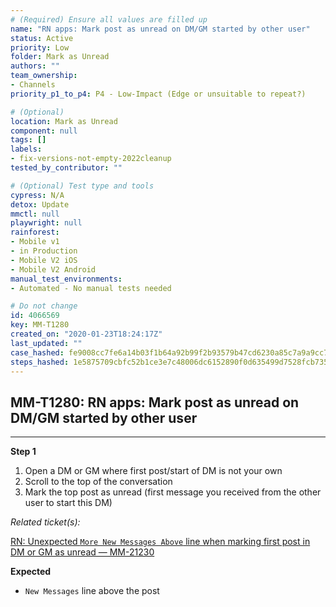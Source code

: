 ```yaml
---
# (Required) Ensure all values are filled up
name: "RN apps: Mark post as unread on DM/GM started by other user"
status: Active
priority: Low
folder: Mark as Unread
authors: ""
team_ownership: 
- Channels
priority_p1_to_p4: P4 - Low-Impact (Edge or unsuitable to repeat?)

# (Optional)
location: Mark as Unread
component: null
tags: []
labels: 
- fix-versions-not-empty-2022cleanup
tested_by_contributor: ""

# (Optional) Test type and tools
cypress: N/A
detox: Update
mmctl: null
playwright: null
rainforest: 
- Mobile v1
- in Production
- Mobile V2 iOS
- Mobile V2 Android
manual_test_environments: 
- Automated - No manual tests needed

# Do not change
id: 4066569
key: MM-T1280
created_on: "2020-01-23T18:24:17Z"
last_updated: ""
case_hashed: fe9008cc7fe6a14b03f1b64a92b99f2b93579b47cd6230a85c7a9a9cc73820c4c5a4f423eab30833ef180eb513b193d2
steps_hashed: 1e5875709cbfc52b1ce3e7c48006dc6152890f0d635499d7528fcb73524cb3c07002b81e9156ce488ac8843a45d81f5c
---
```


<!-- (Auto-generated) Based on frontmatter's "key" and "name" -->

## MM-T1280: RN apps: Mark post as unread on DM/GM started by other user

---

**Step 1**

1. Open a DM or GM where first post/start of DM is not your own
2. Scroll to the top of the conversation
3. Mark the top post as unread (first message you received from the other user to start this DM)

_Related ticket(s):_

[RN: Unexpected `More New Messages Above` line when marking first post in DM or GM as unread — MM-21230](https://mattermost.atlassian.net/browse/MM-21230)

**Expected**

- `New Messages` line above the post
